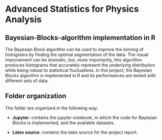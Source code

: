 # Advanced Statistics for Physics Analysis

## Bayesian-Blocks-algorithm implementation in R

The Bayesian Block algorithm can be used to improve the binning of histograms by finding the optimal segmentation of the data. The visual improvement can be dramatic, but, more importantly, this algorithm produces histograms that accurately represent the underlying distribution while being robust to statistical fluctuations. In this project, the Bayesian Blocks algorithm is implemented in R and its performances are tested with different sets of data.

## Folder organization

The folder are organized in the following way:

* **Jupyter**: contains the jupyter notebook, in which the code for Bayesian Blocks is implemented, and the available datasets.

* **Latex source**: contains the latex source for the project report.
